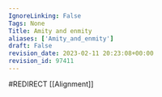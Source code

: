 ```yaml
---
IgnoreLinking: False
Tags: None
Title: Amity and enmity
aliases: ['Amity_and_enmity']
draft: False
revision_date: 2023-02-11 20:23:08+00:00
revision_id: 97411
---
```


#REDIRECT [[Alignment]]